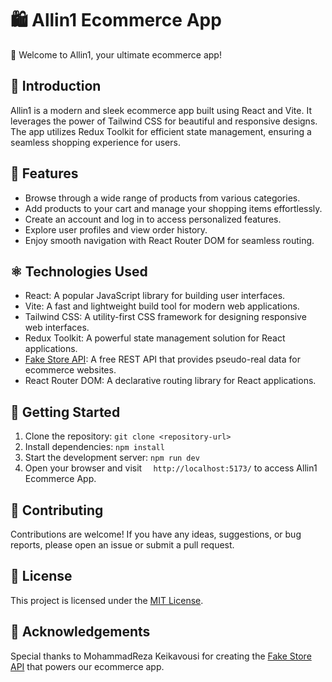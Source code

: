 # 🛍️ Allin1 Ecommerce App

🚀 Welcome to Allin1, your ultimate ecommerce app! 

## 📝 Introduction

Allin1 is a modern and sleek ecommerce app built using React and Vite. It leverages the power of Tailwind CSS for beautiful and responsive designs. The app utilizes Redux Toolkit for efficient state management, ensuring a seamless shopping experience for users.

## 🌟 Features

- Browse through a wide range of products from various categories.
- Add products to your cart and manage your shopping items effortlessly.
- Create an account and log in to access personalized features.
- Explore user profiles and view order history.
- Enjoy smooth navigation with React Router DOM for seamless routing.

## ⚛️ Technologies Used

- React: A popular JavaScript library for building user interfaces.
- Vite: A fast and lightweight build tool for modern web applications.
- Tailwind CSS: A utility-first CSS framework for designing responsive web interfaces.
- Redux Toolkit: A powerful state management solution for React applications.
- [Fake Store API](https://fakestoreapi.com/): A free REST API that provides pseudo-real data for ecommerce websites.
- React Router DOM: A declarative routing library for React applications.

## 🚀 Getting Started

1. Clone the repository: `git clone <repository-url>`
2. Install dependencies: `npm install`
3. Start the development server: `npm run dev`
4. Open your browser and visit `  http://localhost:5173/` to access Allin1 Ecommerce App.

## 🤝 Contributing

Contributions are welcome! If you have any ideas, suggestions, or bug reports, please open an issue or submit a pull request.

## 📄 License

This project is licensed under the [MIT License](LICENSE).

## 🙏 Acknowledgements

Special thanks to MohammadReza Keikavousi for creating the [Fake Store API](https://fakestoreapi.com/) that powers our ecommerce app.

